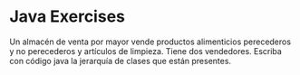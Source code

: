 # Java Exercises

Un almacén de venta por mayor vende productos alimenticios perecederos y no perecederos y artículos de limpieza. Tiene dos vendedores. Escriba con código java la jerarquía de clases que están presentes.